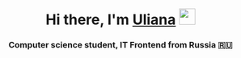 <h1 align="center">Hi there, I'm <a href="https://daniilshat.ru/" target="_blank">Uliana</a> 
<img src="https://github.com/blackcater/blackcater/raw/main/images/Hi.gif" height="32"/></h1>
<h3 align="center">Computer science student, IT Frontend from Russia 🇷🇺</h3>
